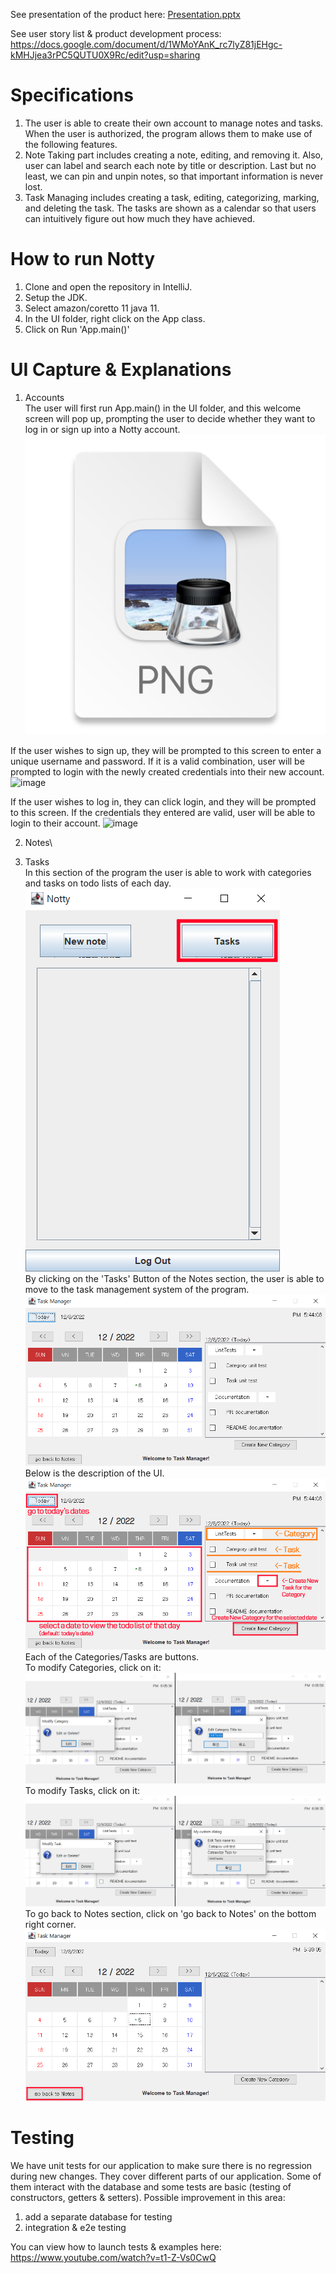 See presentation of the product here: [Presentation.pptx](https://utoronto-my.sharepoint.com/:p:/r/personal/kateryna_kondratiuk_mail_utoronto_ca/Documents/Presentation.pptx?d=wdcbf948c4d3c468997be0e8c40a652ca&csf=1&web=1&e=sCBrEO)

See user story list & product development process: https://docs.google.com/document/d/1WMoYAnK_rc7lyZ81jEHgc-kMHJjea3rPC5QUTU0X9Rc/edit?usp=sharing
# Specifications
1. The user is able to create their own account to manage notes and tasks. When the user is authorized, the program allows them to make use of the following features.
2. Note Taking part includes creating a note, editing, and removing it. Also, user can label and search each note by title or description. Last but no least, we can pin and unpin notes, so that important information is never lost.  
3. Task Managing includes creating a task, editing, categorizing, marking, and deleting the task. The tasks are shown as a calendar so that users can intuitively figure out how much they have achieved.
 
# How to run Notty

1. Clone and open the repository in IntelliJ.
2. Setup the JDK.
3. Select amazon/coretto 11 java 11.
4. In the UI folder, right click on the App class.
5. Click on Run 'App.main()'

# UI Capture & Explanations 


1) Accounts\
The user will first run App.main() in the UI folder, and this welcome screen will pop up,
prompting the user to decide whether they want to log in or sign up into a Notty account.
![img.png](img.png)

If the user wishes to sign up, they will be prompted to this screen to enter a unique username and password.
If it is a valid combination, user will be prompted to login with the newly created credentials into
their new account.
![image](https://user-images.githubusercontent.com/113145355/206586927-9219442a-596b-48a7-b446-5b2ddbddf12d.png)

If the user wishes to log in, they can click login, and they will be prompted to this screen.
If the credentials they entered are valid, user will be able to login to their account.
![image](https://user-images.githubusercontent.com/113145355/206586744-1bf44e57-83a7-472c-afa3-5f1b08fc865e.png)


2) Notes\

3) Tasks\
In this section of the program the user is able to work
with categories
and tasks on todo lists of each day. 
![img_2.png](images/Tasks_1.png)\
By clicking on the 'Tasks' Button of the 
Notes section, the user is able to move to the
task management system of the program.
![img_2.png](images/Tasks_2.png)\
Below is the description of the UI.
![img_3.png](images/Tasks_3.png)\
Each of the Categories/Tasks are buttons.\
To modify Categories, click on it:
![img_4.png](images/Tasks_4.png)\
To modify Tasks, click on it:
![img_5.png](images/Tasks_5.png)\
To go back to Notes section, click on 'go back to Notes'
on the bottom right corner.
![img_6.png](images/Tasks_6.png)

# Testing 
We have unit tests for our application to make sure there is no regression during new changes. They cover different parts of our application. Some of them interact with the database and some tests are basic (testing of constructors, getters & setters).
Possible improvement in this area: 
1) add a separate database for testing
2) integration & e2e testing  

You can view how to launch tests & examples here: https://www.youtube.com/watch?v=t1-Z-Vs0CwQ
